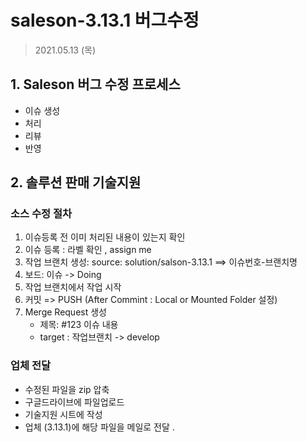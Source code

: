# saleson-3.13.1 버그수정 
> 2021.05.13 (목)


## 1. Saleson 버그 수정 프로세스
- 이슈 생성
- 처리
- 리뷰
- 반영


## 2. 솔루션 판매 기술지원 
### 소스 수정 절차 

1. 이슈등록 전 이미 처리된 내용이 있는지 확인
2. 이슈 등록 : 라벨 확인 , assign me
3. 작업 브랜치 생성: source: solution/salson-3.13.1 ==> 이슈번호-브랜치명
4. 보드: 이슈 -> Doing
5. 작업 브랜치에서 작업 시작
6. 커밋 => PUSH   (After Commint : Local or Mounted Folder 설정)
7. Merge Request 생성
    - 제목: #123 이슈 내용
    - target : 작업브랜치 -> develop


### 업체 전달 
- 수정된 파일을 zip 압축
- 구글드라이브에 파일업로드
- 기술지원 시트에 작성
- 업체 (3.13.1)에 해당 파일을 메일로 전달 .



